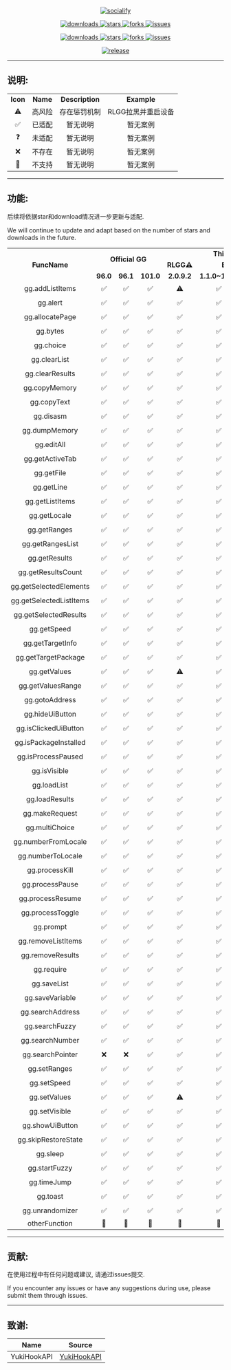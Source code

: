 <p align="center">
    <a href="https://github.com/HdShare/HookGG">
        <img src="https://socialify.git.ci/HdShare/HookGG/image?description=1&font=Rokkitt&language=1&name=1&owner=1&theme=Auto" alt="socialify"/>
    </a>
</p>

<p align="center">
    <a href="https://github.com/HdShare/HookGG/releases">
        <img src="https://img.shields.io/github/downloads/HdShare/HookGG/total?style=flat-square&label=GithubRepo&labelColor=1b1f23&color=eeeeee" alt="downloads">
    </a>
    <a href="https://github.com/HdShare/HookGG/stargazers">
        <img src="https://img.shields.io/github/stars/HdShare/HookGG?style=flat-square&label=Stars&labelColor=1b1f23&color=dfb317" alt="stars">
    </a>
    <a href="https://github.com/HdShare/HookGG/network/members">
        <img src="https://img.shields.io/github/forks/HdShare/HookGG?style=flat-square&label=Forks&labelColor=1b1f23&color=97ca00" alt="forks">
    </a>
    <a href="https://github.com/HdShare/HookGG/issues">
        <img src="https://img.shields.io/github/issues/HdShare/HookGG?style=flat-square&label=Issues&labelColor=1b1f23&color=007ec6" alt="issues">
    </a>
</p>

<p align="center">
    <a href="https://github.com/Xposed-Modules-Repo/me.hd.hookgg/releases">
        <img src="https://img.shields.io/github/downloads/Xposed-Modules-Repo/me.hd.hookgg/total?style=flat-square&label=LSPosedRepo&labelColor=f48fb1&color=eeeeee" alt="downloads">
    </a>
    <a href="https://github.com/Xposed-Modules-Repo/me.hd.hookgg/stargazers">
        <img src="https://img.shields.io/github/stars/Xposed-Modules-Repo/me.hd.hookgg?style=flat-square&label=Stars&labelColor=f48fb1&color=dfb317" alt="stars">
    </a>
    <a href="https://github.com/Xposed-Modules-Repo/me.hd.hookgg/network/members">
        <img src="https://img.shields.io/github/forks/Xposed-Modules-Repo/me.hd.hookgg?style=flat-square&label=Forks&labelColor=f48fb1&color=97ca00" alt="forks">
    </a>
    <a href="https://github.com/Xposed-Modules-Repo/me.hd.hookgg/issues">
        <img src="https://img.shields.io/github/issues/Xposed-Modules-Repo/me.hd.hookgg?style=flat-square&label=Issues&labelColor=f48fb1&color=007ec6" alt="issues">
    </a>
</p>

<p align="center">
    <a href="https://github.com/HdShare/HookGG/releases/latest">
        <img src="https://img.shields.io/github/v/release/HdShare/HookGG?style=flat-square&label=Release&labelColor=8b00c5&color=c8c8c8" alt="release">
    </a>
</p>

---

## 说明:

<table>
    <tr>
        <td colspan="1" align="center"><b>Icon</b></td>
        <td colspan="1" align="center"><b>Name</b></td>
        <td colspan="1" align="center"><b>Description</b></td>
        <td colspan="1" align="center"><b>Example</b></td>
    </tr>
    <tr>
        <td align="center">⚠️</td>
        <td align="center">高风险</td>
        <td align="center">存在惩罚机制</td>
        <td align="center">RLGG拉黑并重启设备</td>
    </tr>
    <tr>
        <td align="center">✅</td>
        <td align="center">已适配</td>
        <td align="center">暂无说明</td>
        <td align="center">暂无案例</td>
    </tr>
    <tr>
        <td align="center">❓</td>
        <td align="center">未适配</td>
        <td align="center">暂无说明</td>
        <td align="center">暂无案例</td>
    </tr>
    <tr>
        <td align="center">❌</td>
        <td align="center">不存在</td>
        <td align="center">暂无说明</td>
        <td align="center">暂无案例</td>
    </tr>
    <tr>
        <td align="center">🚫</td>
        <td align="center">不支持</td>
        <td align="center">暂无说明</td>
        <td align="center">暂无案例</td>
    </tr>
</table>

---

## 功能:

后续将依据star和download情况进一步更新与适配.

We will continue to update and adapt based on the number of stars and downloads in the future.

<table>
    <tr>
        <td rowspan="3" colspan="1" align="center"><b>FuncName</b></td>
        <td rowspan="2" colspan="3" align="center"><b>Official GG</b></td>
        <td rowspan="1" colspan="4" align="center"><b>Third-party GG</b></td>
        <td rowspan="1" colspan="1" align="center"><b>Other</b></td>
    </tr>
    <tr>
        <td colspan="1" align="center"><b>RLGG⚠️</b></td>
        <td colspan="2" align="center"><b>ELGG</b></td>
        <td colspan="1" align="center"><b>AGG</b></td>
        <td colspan="1" align="center"><b>Unknown</b></td>
    </tr>
    <tr>
        <td align="center"><b>96.0</b></td>
        <td align="center"><b>96.1</b></td>
        <td align="center"><b>101.0</b></td>
        <td align="center"><b>2.0.9.2</b></td>
        <td align="center"><b>1.1.0~1.1.6</b></td>
        <td align="center"><b>1.2.0</b></td>
        <td align="center"><b>3.3.3~3.3.91</b></td>
        <td align="center"><b>Unknown</b></td>
    </tr>
    <tr>
        <td align="center">gg.addListItems</td>
        <td align="center">✅</td>
        <td align="center">✅</td>
        <td align="center">✅</td>
        <td align="center">⚠️</td>
        <td align="center">✅</td>
        <td align="center">✅</td>
        <td align="center">✅</td>
        <td align="center">❓</td>
    </tr>
    <tr>
        <td align="center">gg.alert</td>
        <td align="center">✅</td>
        <td align="center">✅</td>
        <td align="center">✅</td>
        <td align="center">✅</td>
        <td align="center">✅</td>
        <td align="center">✅</td>
        <td align="center">✅</td>
        <td align="center">❓</td>
    </tr>
    <tr>
        <td align="center">gg.allocatePage</td>
        <td align="center">✅</td>
        <td align="center">✅</td>
        <td align="center">✅</td>
        <td align="center">✅</td>
        <td align="center">✅</td>
        <td align="center">✅</td>
        <td align="center">✅</td>
        <td align="center">❓</td>
    </tr>
    <tr>
        <td align="center">gg.bytes</td>
        <td align="center">✅</td>
        <td align="center">✅</td>
        <td align="center">✅</td>
        <td align="center">✅</td>
        <td align="center">✅</td>
        <td align="center">✅</td>
        <td align="center">✅</td>
        <td align="center">❓</td>
    </tr>
    <tr>
        <td align="center">gg.choice</td>
        <td align="center">✅</td>
        <td align="center">✅</td>
        <td align="center">✅</td>
        <td align="center">✅</td>
        <td align="center">✅</td>
        <td align="center">✅</td>
        <td align="center">✅</td>
        <td align="center">❓</td>
    </tr>
    <tr>
        <td align="center">gg.clearList</td>
        <td align="center">✅</td>
        <td align="center">✅</td>
        <td align="center">✅</td>
        <td align="center">✅</td>
        <td align="center">✅</td>
        <td align="center">✅</td>
        <td align="center">✅</td>
        <td align="center">❓</td>
    </tr>
    <tr>
        <td align="center">gg.clearResults</td>
        <td align="center">✅</td>
        <td align="center">✅</td>
        <td align="center">✅</td>
        <td align="center">✅</td>
        <td align="center">✅</td>
        <td align="center">✅</td>
        <td align="center">✅</td>
        <td align="center">❓</td>
    </tr>
    <tr>
        <td align="center">gg.copyMemory</td>
        <td align="center">✅</td>
        <td align="center">✅</td>
        <td align="center">✅</td>
        <td align="center">✅</td>
        <td align="center">✅</td>
        <td align="center">✅</td>
        <td align="center">✅</td>
        <td align="center">❓</td>
    </tr>
    <tr>
        <td align="center">gg.copyText</td>
        <td align="center">✅</td>
        <td align="center">✅</td>
        <td align="center">✅</td>
        <td align="center">✅</td>
        <td align="center">✅</td>
        <td align="center">✅</td>
        <td align="center">✅</td>
        <td align="center">❓</td>
    </tr>
    <tr>
        <td align="center">gg.disasm</td>
        <td align="center">✅</td>
        <td align="center">✅</td>
        <td align="center">✅</td>
        <td align="center">✅</td>
        <td align="center">✅</td>
        <td align="center">✅</td>
        <td align="center">✅</td>
        <td align="center">❓</td>
    </tr>
    <tr>
        <td align="center">gg.dumpMemory</td>
        <td align="center">✅</td>
        <td align="center">✅</td>
        <td align="center">✅</td>
        <td align="center">✅</td>
        <td align="center">✅</td>
        <td align="center">✅</td>
        <td align="center">✅</td>
        <td align="center">❓</td>
    </tr>
    <tr>
        <td align="center">gg.editAll</td>
        <td align="center">✅</td>
        <td align="center">✅</td>
        <td align="center">✅</td>
        <td align="center">✅</td>
        <td align="center">✅</td>
        <td align="center">✅</td>
        <td align="center">✅</td>
        <td align="center">❓</td>
    </tr>
    <tr>
        <td align="center">gg.getActiveTab</td>
        <td align="center">✅</td>
        <td align="center">✅</td>
        <td align="center">✅</td>
        <td align="center">✅</td>
        <td align="center">✅</td>
        <td align="center">✅</td>
        <td align="center">✅</td>
        <td align="center">❓</td>
    </tr>
    <tr>
        <td align="center">gg.getFile</td>
        <td align="center">✅</td>
        <td align="center">✅</td>
        <td align="center">✅</td>
        <td align="center">✅</td>
        <td align="center">✅</td>
        <td align="center">✅</td>
        <td align="center">✅</td>
        <td align="center">❓</td>
    </tr>
    <tr>
        <td align="center">gg.getLine</td>
        <td align="center">✅</td>
        <td align="center">✅</td>
        <td align="center">✅</td>
        <td align="center">✅</td>
        <td align="center">✅</td>
        <td align="center">✅</td>
        <td align="center">✅</td>
        <td align="center">❓</td>
    </tr>
    <tr>
        <td align="center">gg.getListItems</td>
        <td align="center">✅</td>
        <td align="center">✅</td>
        <td align="center">✅</td>
        <td align="center">✅</td>
        <td align="center">✅</td>
        <td align="center">✅</td>
        <td align="center">✅</td>
        <td align="center">❓</td>
    </tr>
    <tr>
        <td align="center">gg.getLocale</td>
        <td align="center">✅</td>
        <td align="center">✅</td>
        <td align="center">✅</td>
        <td align="center">✅</td>
        <td align="center">✅</td>
        <td align="center">✅</td>
        <td align="center">✅</td>
        <td align="center">❓</td>
    </tr>
    <tr>
        <td align="center">gg.getRanges</td>
        <td align="center">✅</td>
        <td align="center">✅</td>
        <td align="center">✅</td>
        <td align="center">✅</td>
        <td align="center">✅</td>
        <td align="center">✅</td>
        <td align="center">✅</td>
        <td align="center">❓</td>
    </tr>
    <tr>
        <td align="center">gg.getRangesList</td>
        <td align="center">✅</td>
        <td align="center">✅</td>
        <td align="center">✅</td>
        <td align="center">✅</td>
        <td align="center">✅</td>
        <td align="center">✅</td>
        <td align="center">✅</td>
        <td align="center">❓</td>
    </tr>
    <tr>
        <td align="center">gg.getResults</td>
        <td align="center">✅</td>
        <td align="center">✅</td>
        <td align="center">✅</td>
        <td align="center">✅</td>
        <td align="center">✅</td>
        <td align="center">✅</td>
        <td align="center">✅</td>
        <td align="center">❓</td>
    </tr>
    <tr>
        <td align="center">gg.getResultsCount</td>
        <td align="center">✅</td>
        <td align="center">✅</td>
        <td align="center">✅</td>
        <td align="center">✅</td>
        <td align="center">✅</td>
        <td align="center">✅</td>
        <td align="center">✅</td>
        <td align="center">❓</td>
    </tr>
    <tr>
        <td align="center">gg.getSelectedElements</td>
        <td align="center">✅</td>
        <td align="center">✅</td>
        <td align="center">✅</td>
        <td align="center">✅</td>
        <td align="center">✅</td>
        <td align="center">✅</td>
        <td align="center">✅</td>
        <td align="center">❓</td>
    </tr>
    <tr>
        <td align="center">gg.getSelectedListItems</td>
        <td align="center">✅</td>
        <td align="center">✅</td>
        <td align="center">✅</td>
        <td align="center">✅</td>
        <td align="center">✅</td>
        <td align="center">✅</td>
        <td align="center">✅</td>
        <td align="center">❓</td>
    </tr>
    <tr>
        <td align="center">gg.getSelectedResults</td>
        <td align="center">✅</td>
        <td align="center">✅</td>
        <td align="center">✅</td>
        <td align="center">✅</td>
        <td align="center">✅</td>
        <td align="center">✅</td>
        <td align="center">✅</td>
        <td align="center">❓</td>
    </tr>
    <tr>
        <td align="center">gg.getSpeed</td>
        <td align="center">✅</td>
        <td align="center">✅</td>
        <td align="center">✅</td>
        <td align="center">✅</td>
        <td align="center">✅</td>
        <td align="center">✅</td>
        <td align="center">✅</td>
        <td align="center">❓</td>
    </tr>
    <tr>
        <td align="center">gg.getTargetInfo</td>
        <td align="center">✅</td>
        <td align="center">✅</td>
        <td align="center">✅</td>
        <td align="center">✅</td>
        <td align="center">✅</td>
        <td align="center">✅</td>
        <td align="center">✅</td>
        <td align="center">❓</td>
    </tr>
    <tr>
        <td align="center">gg.getTargetPackage</td>
        <td align="center">✅</td>
        <td align="center">✅</td>
        <td align="center">✅</td>
        <td align="center">✅</td>
        <td align="center">✅</td>
        <td align="center">✅</td>
        <td align="center">✅</td>
        <td align="center">❓</td>
    </tr>
    <tr>
        <td align="center">gg.getValues</td>
        <td align="center">✅</td>
        <td align="center">✅</td>
        <td align="center">✅</td>
        <td align="center">⚠️</td>
        <td align="center">✅</td>
        <td align="center">✅</td>
        <td align="center">✅</td>
        <td align="center">❓</td>
    </tr>
    <tr>
        <td align="center">gg.getValuesRange</td>
        <td align="center">✅</td>
        <td align="center">✅</td>
        <td align="center">✅</td>
        <td align="center">✅</td>
        <td align="center">✅</td>
        <td align="center">✅</td>
        <td align="center">✅</td>
        <td align="center">❓</td>
    </tr>
    <tr>
        <td align="center">gg.gotoAddress</td>
        <td align="center">✅</td>
        <td align="center">✅</td>
        <td align="center">✅</td>
        <td align="center">✅</td>
        <td align="center">✅</td>
        <td align="center">✅</td>
        <td align="center">✅</td>
        <td align="center">❓</td>
    </tr>
    <tr>
        <td align="center">gg.hideUiButton</td>
        <td align="center">✅</td>
        <td align="center">✅</td>
        <td align="center">✅</td>
        <td align="center">✅</td>
        <td align="center">✅</td>
        <td align="center">✅</td>
        <td align="center">✅</td>
        <td align="center">❓</td>
    </tr>
    <tr>
        <td align="center">gg.isClickedUiButton</td>
        <td align="center">✅</td>
        <td align="center">✅</td>
        <td align="center">✅</td>
        <td align="center">✅</td>
        <td align="center">✅</td>
        <td align="center">✅</td>
        <td align="center">✅</td>
        <td align="center">❓</td>
    </tr>
    <tr>
        <td align="center">gg.isPackageInstalled</td>
        <td align="center">✅</td>
        <td align="center">✅</td>
        <td align="center">✅</td>
        <td align="center">✅</td>
        <td align="center">✅</td>
        <td align="center">✅</td>
        <td align="center">✅</td>
        <td align="center">❓</td>
    </tr>
    <tr>
        <td align="center">gg.isProcessPaused</td>
        <td align="center">✅</td>
        <td align="center">✅</td>
        <td align="center">✅</td>
        <td align="center">✅</td>
        <td align="center">✅</td>
        <td align="center">✅</td>
        <td align="center">✅</td>
        <td align="center">❓</td>
    </tr>
    <tr>
        <td align="center">gg.isVisible</td>
        <td align="center">✅</td>
        <td align="center">✅</td>
        <td align="center">✅</td>
        <td align="center">✅</td>
        <td align="center">✅</td>
        <td align="center">✅</td>
        <td align="center">✅</td>
        <td align="center">❓</td>
    </tr>
    <tr>
        <td align="center">gg.loadList</td>
        <td align="center">✅</td>
        <td align="center">✅</td>
        <td align="center">✅</td>
        <td align="center">✅</td>
        <td align="center">✅</td>
        <td align="center">✅</td>
        <td align="center">✅</td>
        <td align="center">❓</td>
    </tr>
    <tr>
        <td align="center">gg.loadResults</td>
        <td align="center">✅</td>
        <td align="center">✅</td>
        <td align="center">✅</td>
        <td align="center">✅</td>
        <td align="center">✅</td>
        <td align="center">✅</td>
        <td align="center">✅</td>
        <td align="center">❓</td>
    </tr>
    <tr>
        <td align="center">gg.makeRequest</td>
        <td align="center">✅</td>
        <td align="center">✅</td>
        <td align="center">✅</td>
        <td align="center">✅</td>
        <td align="center">✅</td>
        <td align="center">✅</td>
        <td align="center">✅</td>
        <td align="center">❓</td>
    </tr>
    <tr>
        <td align="center">gg.multiChoice</td>
        <td align="center">✅</td>
        <td align="center">✅</td>
        <td align="center">✅</td>
        <td align="center">✅</td>
        <td align="center">✅</td>
        <td align="center">✅</td>
        <td align="center">✅</td>
        <td align="center">❓</td>
    </tr>
    <tr>
        <td align="center">gg.numberFromLocale</td>
        <td align="center">✅</td>
        <td align="center">✅</td>
        <td align="center">✅</td>
        <td align="center">✅</td>
        <td align="center">✅</td>
        <td align="center">✅</td>
        <td align="center">✅</td>
        <td align="center">❓</td>
    </tr>
    <tr>
        <td align="center">gg.numberToLocale</td>
        <td align="center">✅</td>
        <td align="center">✅</td>
        <td align="center">✅</td>
        <td align="center">✅</td>
        <td align="center">✅</td>
        <td align="center">✅</td>
        <td align="center">✅</td>
        <td align="center">❓</td>
    </tr>
    <tr>
        <td align="center">gg.processKill</td>
        <td align="center">✅</td>
        <td align="center">✅</td>
        <td align="center">✅</td>
        <td align="center">✅</td>
        <td align="center">✅</td>
        <td align="center">✅</td>
        <td align="center">✅</td>
        <td align="center">❓</td>
    </tr>
    <tr>
        <td align="center">gg.processPause</td>
        <td align="center">✅</td>
        <td align="center">✅</td>
        <td align="center">✅</td>
        <td align="center">✅</td>
        <td align="center">✅</td>
        <td align="center">✅</td>
        <td align="center">✅</td>
        <td align="center">❓</td>
    </tr>
    <tr>
        <td align="center">gg.processResume</td>
        <td align="center">✅</td>
        <td align="center">✅</td>
        <td align="center">✅</td>
        <td align="center">✅</td>
        <td align="center">✅</td>
        <td align="center">✅</td>
        <td align="center">✅</td>
        <td align="center">❓</td>
    </tr>
    <tr>
        <td align="center">gg.processToggle</td>
        <td align="center">✅</td>
        <td align="center">✅</td>
        <td align="center">✅</td>
        <td align="center">✅</td>
        <td align="center">✅</td>
        <td align="center">✅</td>
        <td align="center">✅</td>
        <td align="center">❓</td>
    </tr>
    <tr>
        <td align="center">gg.prompt</td>
        <td align="center">✅</td>
        <td align="center">✅</td>
        <td align="center">✅</td>
        <td align="center">✅</td>
        <td align="center">✅</td>
        <td align="center">✅</td>
        <td align="center">✅</td>
        <td align="center">❓</td>
    </tr>
    <tr>
        <td align="center">gg.removeListItems</td>
        <td align="center">✅</td>
        <td align="center">✅</td>
        <td align="center">✅</td>
        <td align="center">✅</td>
        <td align="center">✅</td>
        <td align="center">✅</td>
        <td align="center">✅</td>
        <td align="center">❓</td>
    </tr>
    <tr>
        <td align="center">gg.removeResults</td>
        <td align="center">✅</td>
        <td align="center">✅</td>
        <td align="center">✅</td>
        <td align="center">✅</td>
        <td align="center">✅</td>
        <td align="center">✅</td>
        <td align="center">✅</td>
        <td align="center">❓</td>
    </tr>
    <tr>
        <td align="center">gg.require</td>
        <td align="center">✅</td>
        <td align="center">✅</td>
        <td align="center">✅</td>
        <td align="center">✅</td>
        <td align="center">✅</td>
        <td align="center">✅</td>
        <td align="center">✅</td>
        <td align="center">❓</td>
    </tr>
    <tr>
        <td align="center">gg.saveList</td>
        <td align="center">✅</td>
        <td align="center">✅</td>
        <td align="center">✅</td>
        <td align="center">✅</td>
        <td align="center">✅</td>
        <td align="center">✅</td>
        <td align="center">✅</td>
        <td align="center">❓</td>
    </tr>
    <tr>
        <td align="center">gg.saveVariable</td>
        <td align="center">✅</td>
        <td align="center">✅</td>
        <td align="center">✅</td>
        <td align="center">✅</td>
        <td align="center">✅</td>
        <td align="center">✅</td>
        <td align="center">✅</td>
        <td align="center">❓</td>
    </tr>
    <tr>
        <td align="center">gg.searchAddress</td>
        <td align="center">✅</td>
        <td align="center">✅</td>
        <td align="center">✅</td>
        <td align="center">✅</td>
        <td align="center">✅</td>
        <td align="center">✅</td>
        <td align="center">✅</td>
        <td align="center">❓</td>
    </tr>
    <tr>
        <td align="center">gg.searchFuzzy</td>
        <td align="center">✅</td>
        <td align="center">✅</td>
        <td align="center">✅</td>
        <td align="center">✅</td>
        <td align="center">✅</td>
        <td align="center">✅</td>
        <td align="center">✅</td>
        <td align="center">❓</td>
    </tr>
    <tr>
        <td align="center">gg.searchNumber</td>
        <td align="center">✅</td>
        <td align="center">✅</td>
        <td align="center">✅</td>
        <td align="center">✅</td>
        <td align="center">✅</td>
        <td align="center">✅</td>
        <td align="center">✅</td>
        <td align="center">❓</td>
    </tr>
    <tr>
        <td align="center">gg.searchPointer</td>
        <td align="center">❌</td>
        <td align="center">❌</td>
        <td align="center">✅</td>
        <td align="center">✅</td>
        <td align="center">✅</td>
        <td align="center">✅</td>
        <td align="center">❌</td>
        <td align="center">❓</td>
    </tr>
    <tr>
        <td align="center">gg.setRanges</td>
        <td align="center">✅</td>
        <td align="center">✅</td>
        <td align="center">✅</td>
        <td align="center">✅</td>
        <td align="center">✅</td>
        <td align="center">✅</td>
        <td align="center">✅</td>
        <td align="center">❓</td>
    </tr>
    <tr>
        <td align="center">gg.setSpeed</td>
        <td align="center">✅</td>
        <td align="center">✅</td>
        <td align="center">✅</td>
        <td align="center">✅</td>
        <td align="center">✅</td>
        <td align="center">✅</td>
        <td align="center">✅</td>
        <td align="center">❓</td>
    </tr>
    <tr>
        <td align="center">gg.setValues</td>
        <td align="center">✅</td>
        <td align="center">✅</td>
        <td align="center">✅</td>
        <td align="center">⚠️</td>
        <td align="center">✅</td>
        <td align="center">✅</td>
        <td align="center">✅</td>
        <td align="center">❓</td>
    </tr>
    <tr>
        <td align="center">gg.setVisible</td>
        <td align="center">✅</td>
        <td align="center">✅</td>
        <td align="center">✅</td>
        <td align="center">✅</td>
        <td align="center">✅</td>
        <td align="center">✅</td>
        <td align="center">✅</td>
        <td align="center">❓</td>
    </tr>
    <tr>
        <td align="center">gg.showUiButton</td>
        <td align="center">✅</td>
        <td align="center">✅</td>
        <td align="center">✅</td>
        <td align="center">✅</td>
        <td align="center">✅</td>
        <td align="center">✅</td>
        <td align="center">✅</td>
        <td align="center">❓</td>
    </tr>
    <tr>
        <td align="center">gg.skipRestoreState</td>
        <td align="center">✅</td>
        <td align="center">✅</td>
        <td align="center">✅</td>
        <td align="center">✅</td>
        <td align="center">✅</td>
        <td align="center">✅</td>
        <td align="center">✅</td>
        <td align="center">❓</td>
    </tr>
    <tr>
        <td align="center">gg.sleep</td>
        <td align="center">✅</td>
        <td align="center">✅</td>
        <td align="center">✅</td>
        <td align="center">✅</td>
        <td align="center">✅</td>
        <td align="center">✅</td>
        <td align="center">✅</td>
        <td align="center">❓</td>
    </tr>
    <tr>
        <td align="center">gg.startFuzzy</td>
        <td align="center">✅</td>
        <td align="center">✅</td>
        <td align="center">✅</td>
        <td align="center">✅</td>
        <td align="center">✅</td>
        <td align="center">✅</td>
        <td align="center">✅</td>
        <td align="center">❓</td>
    </tr>
    <tr>
        <td align="center">gg.timeJump</td>
        <td align="center">✅</td>
        <td align="center">✅</td>
        <td align="center">✅</td>
        <td align="center">✅</td>
        <td align="center">✅</td>
        <td align="center">✅</td>
        <td align="center">✅</td>
        <td align="center">❓</td>
    </tr>
    <tr>
        <td align="center">gg.toast</td>
        <td align="center">✅</td>
        <td align="center">✅</td>
        <td align="center">✅</td>
        <td align="center">✅</td>
        <td align="center">✅</td>
        <td align="center">✅</td>
        <td align="center">✅</td>
        <td align="center">❓</td>
    </tr>
    <tr>
        <td align="center">gg.unrandomizer</td>
        <td align="center">✅</td>
        <td align="center">✅</td>
        <td align="center">✅</td>
        <td align="center">✅</td>
        <td align="center">✅</td>
        <td align="center">✅</td>
        <td align="center">✅</td>
        <td align="center">❓</td>
    </tr>
    <tr>
        <td align="center">otherFunction</td>
        <td align="center">🚫</td>
        <td align="center">🚫</td>
        <td align="center">🚫</td>
        <td align="center">🚫</td>
        <td align="center">🚫</td>
        <td align="center">🚫</td>
        <td align="center">🚫</td>
        <td align="center">🚫</td>
    </tr>
</table>

---

## 贡献:

在使用过程中有任何问题或建议, 请通过issues提交.

If you encounter any issues or have any suggestions during use, please submit them through issues.

---

## 致谢:

| Name        | Source                                                    |
|-------------|-----------------------------------------------------------|
| YukiHookAPI | [YukiHookAPI](https://github.com/HighCapable/YukiHookAPI) |

